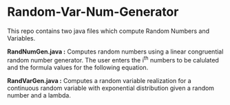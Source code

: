 # Random-Var-Num-Generator

This repo contains two java files which compute Random Numbers and Variables.

**RandNumGen.java :** Computes random numbers using a linear congruential random number generator. The user enters the i<sup>th</sup> numbers to be calulated and the formula values for the following equation.

**RandVarGen.java :** Computes a random variable realization for a continuous random variable with exponential distribution given a random number and a lambda.
